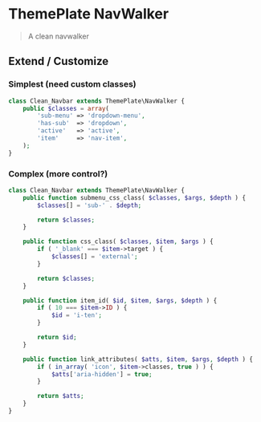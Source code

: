 # ThemePlate NavWalker

> A clean navwalker

## Extend / Customize

### Simplest (need custom classes)

```php
class Clean_Navbar extends ThemePlate\NavWalker {
	public $classes = array(
		'sub-menu' => 'dropdown-menu',
		'has-sub'  => 'dropdown',
		'active'   => 'active',
		'item'     => 'nav-item',
	);
}
```

### Complex (more control?)

```php
class Clean_Navbar extends ThemePlate\NavWalker {
	public function submenu_css_class( $classes, $args, $depth ) {
		$classes[] = 'sub-' . $depth;

		return $classes;
	}

	public function css_class( $classes, $item, $args ) {
		if ( '_blank' === $item->target ) {
			$classes[] = 'external';
		}

		return $classes;
	}

	public function item_id( $id, $item, $args, $depth ) {
		if ( 10 === $item->ID ) {
			$id = 'i-ten';
		}

		return $id;
	}

	public function link_attributes( $atts, $item, $args, $depth ) {
		if ( in_array( 'icon', $item->classes, true ) ) {
			$atts['aria-hidden'] = true;
		}

		return $atts;
	}
}
```
